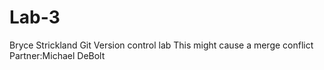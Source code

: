 # Lab-3

Bryce Strickland
Git Version control lab
This might cause a merge conflict
Partner:Michael DeBolt
